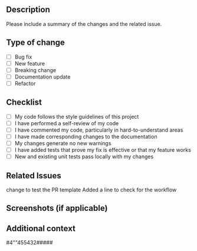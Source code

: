 ## Description

Please include a summary of the changes and the related issue. 

## Type of change

- [ ] Bug fix
- [ ] New feature
- [ ] Breaking change
- [ ] Documentation update
- [ ] Refactor

## Checklist

- [ ] My code follows the style guidelines of this project
- [ ] I have performed a self-review of my code
- [ ] I have commented my code, particularly in hard-to-understand areas
- [ ] I have made corresponding changes to the documentation
- [ ] My changes generate no new warnings
- [ ] I have added tests that prove my fix is effective or that my feature works
- [ ] New and existing unit tests pass locally with my changes

## Related Issues

change to test the PR template
Added a line to check for the workflow

## Screenshots (if applicable)

<!-- Add screenshots to help explain your changes -->

## Additional context

<!-- Add any other context about the PR here -->

#4""455432#####